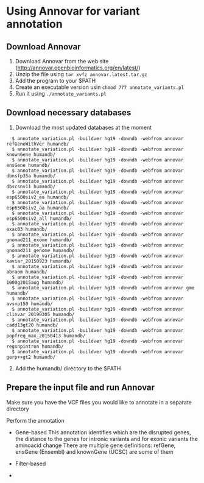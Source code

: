 # Using Annovar for variant annotation

## Download Annovar

1. Download Annovar from the web site (http://annovar.openbioinformatics.org/en/latest/)
2. Unzip the file using `tar xvfz annovar.latest.tar.gz`
3. Add the program to your $PATH 
4. Create an executable version usin `chmod 777 annotate_variants.pl`
5. Run it using `./annotate_variants.pl`

## Download necessary databases

1. Download the most updated databases at the moment 

```
  $ annotate_variation.pl -buildver hg19 -downdb -webfrom annovar refGeneWithVer humandb/
  $ annotate_variation.pl -buildver hg19 -downdb -webfrom annovar knownGene humandb/
  $ annotate_variation.pl -buildver hg19 -downdb -webfrom annovar ensGene humandb/
  $ annotate_variation.pl -buildver hg19 -downdb -webfrom annovar dbnsfp35a humandb/
  $ annotate_variation.pl -buildver hg19 -downdb -webfrom annovar dbscsnv11 humandb/
  $ annotate_variation.pl -buildver hg19 -downdb -webfrom annovar esp6500siv2_ea humandb/
  $ annotate_variation.pl -buildver hg19 -downdb -webfrom annovar esp6500siv2_aa humandb/
  $ annotate_variation.pl -buildver hg19 -downdb -webfrom annovar esp6500siv2_all humandb/
  $ annotate_variation.pl -buildver hg19 -downdb -webfrom annovar exac03 humandb/
  $ annotate_variation.pl -buildver hg19 -downdb -webfrom annovar gnomad211_exome humandb/
  $ annotate_variation.pl -buildver hg19 -downdb -webfrom annovar gnomad211_genome humandb/
  $ annotate_variation.pl -buildver hg19 -downdb -webfrom annovar kaviar_20150923 humandb/ 
  $ annotate_variation.pl -buildver hg19 -downdb -webfrom annovar abraom humandb/ 
  $ annotate_variation.pl -buildver hg19 -downdb -webfrom annovar 1000g2015aug humandb/ 
  $ annotate_variation.pl -buildver hg19 -downdb -webfrom annovar gme humandb/
  $ annotate_variation.pl -buildver hg19 -downdb -webfrom annovar avsnp150 humandb/
  $ annotate_variation.pl -buildver hg19 -downdb -webfrom annovar clinvar_20190305 humandb/
  $ annotate_variation.pl -buildver hg19 -downdb -webfrom annovar cadd13gt20 humandb/
  $ annotate_variation.pl -buildver hg19 -downdb -webfrom annovar popfreq_max_20150413 humandb/
  $ annotate_variation.pl -buildver hg19 -downdb -webfrom annovar regsnpintron humandb/
  $ annotate_variation.pl -buildver hg19 -downdb -webfrom annovar gerp++gt2 humandb/

```
2. Add the humandb/ directory to the $PATH 

## Prepare the input file and run Annovar

Make sure you have the VCF files you would like to annotate in a separate directory 

Perform the annotation

* Gene-based
This annotation identifies which are the disrupted genes, the distance to the genes for intronic variants and for exonic variants the aminoacid change
There are multiple gene definitions: refGene, ensGene (Ensembl) and knownGene (UCSC) are some of them
* Filter-based

*


  
  
